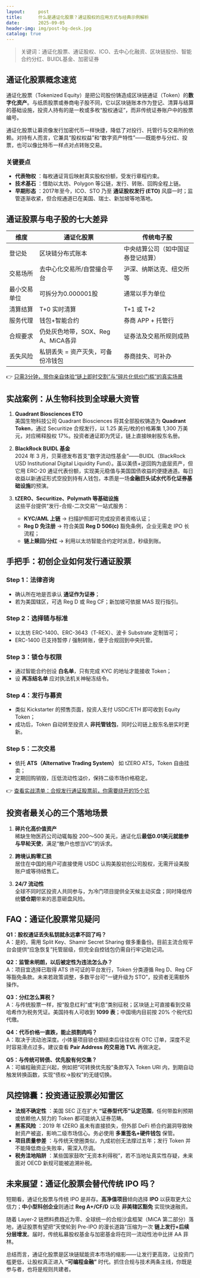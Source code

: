 ```yaml
---
layout:     post
title:      什么是通证化股票？通证股权的应用方式与经典示例解析
date:       2025-09-05
header-img: img/post-bg-desk.jpg
catalog: true
---
```


> 关键词：通证化股票、通证股权、ICO、去中心化融资、区块链股份、智能合约分红、BUIDL基金、加密证券

## 通证化股票概念速览

通证化股票（Tokenized Equity）是把公司股份铸造成区块链通证（Token）的**数字化资产**。与纸质股票或券商电子股不同，它以区块链账本作为登记、清算与结算的基础设施，投资人持有的是一枚或多枚“股权通证”，而非传统证券账户中的股票编号。

通证化股票让募资像发行加密代币一样快捷，降低了对投行、托管行与交易所的依赖。对持有人而言，它兼具“股权权益”和“数字资产特性”——既能参与分红、投票，也可以像比特币一样点对点转账交易。

### 关键要点

- **代表物权** ：每枚通证背后映射真实股权份额，受发行章程约束。  
- **技术基石** ：借助以太坊、Polygon 等公链，发行、转账、回购全程上链。  
- **早期形态** ：2017年至今，ICO、STO 乃至 **通证股权发行 (ETO)** 风靡一时；监管逐渐收紧，但合规通道已在美国、瑞士、新加坡等地落地。

## 通证股票与电子股的七大差异

| 维度 | 通证化股票 | 传统电子股 |
|---|---|---|
| 登记处 | 区块链分布式账本 | 中央结算公司（如中国证券登记结算） |
| 交易场所 | 去中心化交易所/自营撮合平台 | 沪深、纳斯达克、纽交所等 |
| 最小交易单位 | 可拆分为0.000001股 | 通常以手为单位 |
| 清算结算 | T+0 实时清算 | T+1 或 T+2 |
| 服务代理 | 钱包+智能合约 | 券商 APP + 托管行 |
| 合规要求 | 仍处灰色地带，SOX、Reg A、MiCA各异 | 证券法及交易所规则成熟 |
| 丢失风险 | 私钥丢失 = 资产灭失，可备份冷钱包 | 券商挂失、可补办 |

👉 [只需3分钟，带你亲自体验“链上即时交割”与“碎片化低价门槛”的真实场景](https://okxdog.com/)

## 实战案例：从生物科技到全球最大资管

1. **Quadrant Biosciences ETO**  
   美国生物科技公司 Quadrant Biosciences 将其全部股权铸造为 **Quadrant Token**，通过 Securitize 合规发行，以 1.25 美元/枚的价格筹集 1,300 万美元，对应稀释股权 17%。投资者通证即为凭证，链上直接映射股东名册。  

2. **BlackRock BUIDL 基金**  
   2024 年 3 月，贝莱德发布首支“数字流动性基金”——BUIDL（BlackRock USD Institutional Digital Liquidity Fund）。虽以美债+逆回购为底层资产，但它用 ERC-20 通证代表份额，实现美元稳值与美国国债收益的便捷通道。每日收益以新通证形式空投到持有人钱包，本质是一场**金融巨头试水代币化证券基础设施**的预演。  

3. **tZERO、Securitize、Polymath 等基础设施**  
   这些平台提供“发行-合规-二次交易”一站式服务：  
   - **KYC/AML 上链** → 扫描护照即可完成投资者资格认证；  
   - **Reg D 免注册** → 符合美国 **Reg D 506(c)** 豁免条例，企业无需走 IPO 长流程；  
   - **链上赎回/分红** → 利用以太坊智能合约定时派息，秒级到账。  

## 手把手：初创企业如何发行通证股票

### Step 1：法律咨询  
   - 确认所在地是否承认 **通证作为证券**；  
   - 若为美国辖区，可选 Reg D 或 Reg CF；新加坡可依据 MAS 现行指引。  

### Step 2：选择链与标准  
   - 以太坊 ERC-1400、ERC-3643（T-REX）、波卡 Substrate 定制皆可；  
   - ERC-1400 已支持暂停 / 强制转账，便于合规回到中央托管。

### Step 3：锁仓与权限  
   - 通过智能合约创设 **白名单**，只有完成 KYC 的地址才能接收 Token；  
   - 设 **再冻结名单** 应对执法机关神秘冻结令。

### Step 4：发行与募资  
   - 类似 Kickstarter 的预售页面，投资人支付 USDC/ETH 即可收到 Equity Token；  
   - 成功后，Token 自动转至投资人 **非托管钱包**，同时公司链上股东名册实时更新。

### Step 5：二次交易  
   - 依托 **ATS（Alternative Trading System）** 如 tZERO ATS，Token 自由挂卖；  
   - 定期回购销毁，压低流动性溢价，保持二级市场价格稳定。

👉 [查看实战清单：合规发行通证股票前，你需要绕开的15个坑](https://okxdog.com/)

## 投资者最关心的三个落地场景

1. **碎片化高价值资产**  
   稀缺生物医药公司动辄每股 200～500 美元，通证化后**最低0.01美元就能参与早轮天使**，满足“散户也想当VC”的诉求。  

2. **跨境认购零汇损**  
   居住在中国的用户可直接使用 USDC 认购美股初创公司股权，无需开设美股账户或等待结售汇。  

3. **24/7 流动性**  
   全球不同时区投资人共同参与，为冷门项目提供全天候主动买盘；同时降低传统**锁仓期**带来的恶意砸盘风险。

## FAQ：通证化股票常见疑问

**Q1：股权通证丢失私钥就永远拿不回了吗？**  
A：是的，需用 Split Key、Shamir Secret Sharing 做多重备份。目前主流合规平台会提供“应急恢复”托管层级，但完全自控钱包仍需自行牢记助记词。

**Q2：监管未明朗，以后被定性为违法怎么办？**  
A：项目宜选择已取得 ATS 许可证的平台发行，Token 分类遵循 Reg D、Reg CF 等豁免条款。未来若政策调整，多数平台可“一键升级为 STO”，投资者无需额外操作。

**Q3：分红怎么算税？**  
A：与传统股票一样，按“股息红利”或“利息”类别征税；区块链上可直接看到交易哈希作为税务凭证。美国持有人可收到 **1099 表**；中国境内目前按 20% 个税代扣代缴。

**Q4：代币价格一直跌，能止损割肉吗？**  
A：取决于流动池深度。小体量项目锁仓期结束后往往仅有 OTC 订单，深度不足时容易滑点过多。建议查看 **Pair Address 的交易池 TVL** 再做决定。

**Q5：与传统可转债、优先股有何交集？**  
A：可编程融资正兴起，例如把“可转换优先股”条款写入 Token URI 内，到期自动触发转换函数，实现“债权→股权”的无缝切换。

## 风控锦囊：投资通证股票必知雷区

- **法规不确定性** ：美国 SEC 正在扩大 **“证券型代币”认定范围**，任何带盈利预期或依赖他人努力的 Token 都可能纳入证券范畴。  
- **黑客风险** ：2019 年 tZERO 虽未有直接损失，但外部 DeFi 桥合约漏洞导致映射资产被盗，影响二级市场信心。务必使用 **多重签名+硬件钱包** 保管。  
- **项目质量参差** ：与传统天使圈类似，九成初创无法撑过五年；发行 Token 并不能降低商业失败率，需深入尽调。  
- **税务洼地陷阱** ：某些国家鼓吹“无资本利得税”，若不当地址真实性存疑，未来面对 OECD 新规可能被追溯补税。  

## 未来展望：通证化股票会替代传统 IPO 吗？

短期看，通证化股票与传统 IPO 是并存。**高净值项目**倾向选择 **IPO** 以获取更大公信力；**中小型科创企业**则通过 **Reg A+/CF/D** 以及 **非美辖区豁免** 实现快速融资。  

随着 Layer-2 链燃料费趋近为零、全球统一的合规沙盒框架（MiCA 第二部分）落地，通证股票有望把“天使轮到 Pre-IPO 的漫长道路”压缩为一次 **链上发行+后续分层增发**。届时，传统私募股权基金与加密基金将在同一流动性池中比拼 AA 菲林。

总结而言，通证化股票是区块链赋能资本市场的缩影——让发行更高效，让投资门槛更低，让股权真正进入 **“可编程金融”** 时代。抓住合规与技术两条主线，你既是参与者，也将是规则共建者。